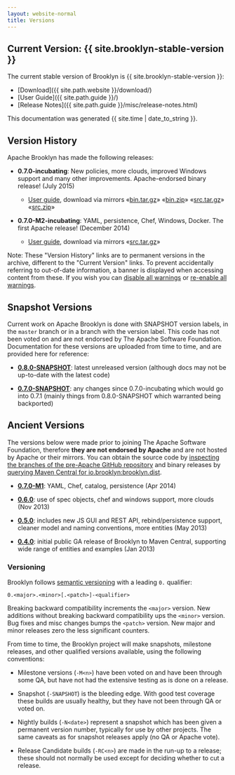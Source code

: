 ```yaml
---
layout: website-normal
title: Versions
---
```


## Current Version: {{ site.brooklyn-stable-version }}

The current stable version of Brooklyn is {{ site.brooklyn-stable-version }}:

* [Download]({{ site.path.website }}/download/)
* [User Guide]({{ site.path.guide }}/)
* [Release Notes]({{ site.path.guide }}/misc/release-notes.html)

This documentation was generated {{ site.time | date_to_string }}.


## Version History

Apache Brooklyn has made the following releases:

* **0.7.0-incubating**: New policies, more clouds, improved Windows support and many other improvements. Apache-endorsed binary release! (July 2015)
  * [User guide](/v/0.7.0-incubating/), download via mirrors
    &laquo;<a href="https://www.apache.org/dyn/closer.cgi/incubator/brooklyn/apache-brooklyn-0.7.0-incubating/apache-brooklyn-0.7.0-incubating-bin.tar.gz">bin.tar.gz</a>&raquo;
    &laquo;<a href="https://www.apache.org/dyn/closer.cgi/incubator/brooklyn/apache-brooklyn-0.7.0-incubating/apache-brooklyn-0.7.0-incubating-bin.zip">bin.zip</a>&raquo;
    &laquo;<a href="https://www.apache.org/dyn/closer.cgi/incubator/brooklyn/apache-brooklyn-0.7.0-incubating/apache-brooklyn-0.7.0-incubating-src.tar.gz">src.tar.gz</a>&raquo;
    &laquo;<a href="https://www.apache.org/dyn/closer.cgi/incubator/brooklyn/apache-brooklyn-0.7.0-incubating/apache-brooklyn-0.7.0-incubating-src.zip">src.zip</a>&raquo;

* **0.7.0-M2-incubating**: YAML, persistence, Chef, Windows, Docker. The first Apache release! (December 2014)
  * [User guide](/v/0.7.0-M2-incubating/), download via mirrors
    &laquo;<a href="https://www.apache.org/dyn/closer.cgi/incubator/brooklyn/0.7.0-M2-incubating/apache-brooklyn-0.7.0-M2-incubating.tar.gz">src.tar.gz</a>&raquo;


Note: These "Version History" links are to permanent versions in the archive,
different to the "Current Version" links.
To prevent accidentally referring to out-of-date information,
a banner is displayed when accessing content from these.
If you wish you can
<a href="javascript:void(0);" onclick="set_user_versions_all();">disable all warnings</a> or
<a href="javascript:void(0);" onclick="clear_user_versions();">re-enable all warnings</a>.


## Snapshot Versions

Current work on Apache Brooklyn is done with SNAPSHOT version labels,
in the `master` branch or in a branch with the version label.
This code has not been voted on and are not endorsed by The Apache Software Foundation.
Documentation for these versions are uploaded from time to time,
and are provided here for reference:

* **[0.8.0-SNAPSHOT](/v/0.8.0-SNAPSHOT/)**: latest unreleased version
(although docs may not be up-to-date with the latest code)

* **[0.7.0-SNAPSHOT](/v/0.7.0-SNAPSHOT/)**: any changes since 0.7.0-incubating which would go into 0.7.1
(mainly things from 0.8.0-SNAPSHOT which warranted being backported)


## Ancient Versions

The versions below were made prior to joining The Apache Software Foundation, therefore **they are not endorsed by
Apache** and are not hosted by Apache or their mirrors. You can obtain the source code by
[inspecting the branches of the pre-Apache GitHub repository](https://github.com/brooklyncentral/brooklyn/branches/stale)
and binary releases by
[querying Maven Central for io.brooklyn:brooklyn.dist](http://search.maven.org/#search%7Cgav%7C1%7Cg%3A%22io.brooklyn%22%20AND%20a%3A%22brooklyn-dist%22).

* **[0.7.0-M1](/v/0.7.0-M1/)**: YAML, Chef, catalog, persistence (Apr 2014)

* **[0.6.0](/v/0.6.0/)**: use of spec objects, chef and windows support, more clouds (Nov 2013)

* **[0.5.0](/v/0.5.0/)**: includes new JS GUI and REST API, rebind/persistence support, cleaner model and naming conventions, more entities (May 2013)

* **[0.4.0](/v/0.4.0/)**: initial public GA release of Brooklyn to Maven Central, supporting wide range of entities and examples (Jan 2013)


### Versioning

Brooklyn follows [semantic versioning](http://semver.org/) with a leading `0.` qualifier:

    0.<major>.<minor>[.<patch>]-<qualifier>

Breaking backward compatibility increments the `<major>` version.
New additions without breaking backward compatibility ups the `<minor>` version.
Bug fixes and misc changes bumps the `<patch>` version.
New major and minor releases zero the less significant counters.

From time to time, the Brooklyn project will make snapshots, milestone releases, and other qualified versions available,
using the following conventions:

* Milestone versions (`-M<n>`) have been voted on and have been through some QA,
  but have not had the extensive testing as is done on a release.

* Snapshot (`-SNAPSHOT`) is the bleeding edge.
  With good test coverage these builds are usually healthy, 
  but they have not been through QA or voted on.

* Nightly builds (`-N<date>`) represent a snapshot which has
  been given a permanent version number, typically for use by other projects.
  The same caveats as for snapshot releases apply (no QA or Apache vote). 

* Release Candidate builds (`-RC<n>`) are made in the run-up to a release;
  these should not normally be used except for deciding whether to cut a release.

